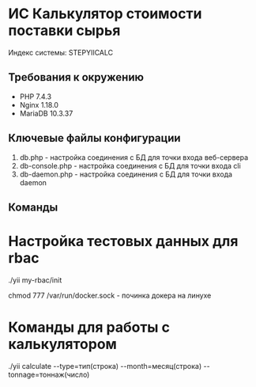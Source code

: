 ИС Калькулятор стоимости поставки сырья
=============================
Индекс системы: STEPYIICALC

## Требования к окружению
- PHP 7.4.3
- Nginx 1.18.0
- MariaDB 10.3.37

## Ключевые файлы конфигурации
1.  db.php - настройка соединения с БД для точки входа веб-сервера
1.  db-console.php - настройка соединения с БД для точки входа cli
1.  db-daemon.php - настройка соединения с БД для точки входа daemon


## Команды

# Настройка тестовых данных для rbac
./yii my-rbac/init

chmod 777 /var/run/docker.sock - починка докера на линухе


# Команды для работы с калькулятором
./yii calculate --type=тип(строка) --month=месяц(строка) --tonnage=тоннаж(число)
```